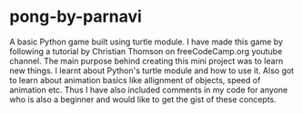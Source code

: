 # pong-by-parnavi
A basic Python game built using turtle module.
I have made this game by following a tutorial by Christian Thomson on freeCodeCamp.org youtube channel.
The main purpose behind creating this mini project was to learn new things. I learnt about Python's turtle module and how to use it. 
Also got to learn about animation basics like allignment of objects, speed of animation etc. 
Thus I have also included comments in my code for anyone who is also a beginner and would like to get the gist of these concepts.
